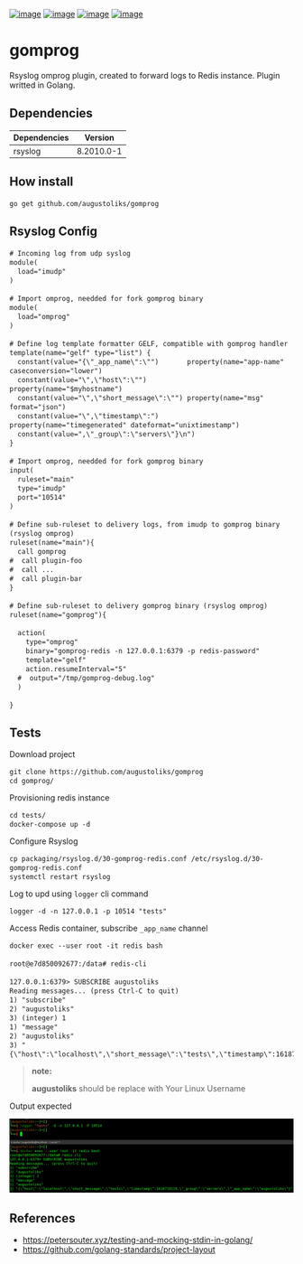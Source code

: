 [![image](https://pkg.go.dev/badge/github.com/augustoliks/gomprog.svg)](https://pkg.go.dev/github.com/augustoliks/gomprog)
[![image](https://github.com/augustoliks/gomprog/actions/workflows/go.yml/badge.svg?branch=main)](https://github.com/augustoliks/gomprog/actions/workflows/go.yml) 
[![image](https://goreportcard.com/badge/github.com/augustoliks/gomprog)](https://goreportcard.com/report/github.com/augustoliks/gomprog)
[![image](https://app.codacy.com/project/badge/Grade/13793d37e1ff455bbeb342639e2c86d1)](https://www.codacy.com/gh/augustoliks/gomprog/dashboard?utm_source=github.com&amp;utm_medium=referral&amp;utm_content=augustoliks/gomprog&amp;utm_campaign=Badge_Grade)

<!-- [![image](https://codecov.io/gh/augustoliks/gomprog/branch/main/graph/badge.svg?token=aagkZMUNew)](https://codecov.io/gh/augustoliks/gomprog) -->

gomprog
=======

Rsyslog omprog plugin, created to forward logs to Redis instance. Plugin
writted in Golang.

Dependencies
------------

Dependencies  | Version
---           |---
rsyslog       | 8.2010.0-1

How install
-----------

```shell
go get github.com/augustoliks/gomprog
```

Rsyslog Config
--------------

```shell
# Incoming log from udp syslog
module(
  load="imudp"
)

# Import omprog, needded for fork gomprog binary
module(
  load="omprog"
)

# Define log template formatter GELF, compatible with gomprog handler
template(name="gelf" type="list") {
  constant(value="{\"_app_name\":\"")       property(name="app-name" caseconversion="lower")
  constant(value="\",\"host\":\"")          property(name="$myhostname")
  constant(value="\",\"short_message\":\"") property(name="msg" format="json")
  constant(value="\",\"timestamp\":")       property(name="timegenerated" dateformat="unixtimestamp")
  constant(value=",\"_group\":\"servers\"}\n")
}

# Import omprog, needded for fork gomprog binary
input(
  ruleset="main"
  type="imudp" 
  port="10514"  
)

# Define sub-ruleset to delivery logs, from imudp to gomprog binary (rsyslog omprog)
ruleset(name="main"){
  call gomprog
#  call plugin-foo
#  call ...
#  call plugin-bar
}

# Define sub-ruleset to delivery gomprog binary (rsyslog omprog)
ruleset(name="gomprog"){

  action(
    type="omprog"
    binary="gomprog-redis -n 127.0.0.1:6379 -p redis-password"
    template="gelf"
    action.resumeInterval="5" 
  #  output="/tmp/gomprog-debug.log"
  )

}
```

Tests
-----

Download project

```shell
git clone https://github.com/augustoliks/gomprog
cd gomprog/
```

Provisioning redis instance

```shell
cd tests/
docker-compose up -d 
```

Configure Rsyslog

```shell
cp packaging/rsyslog.d/30-gomprog-redis.conf /etc/rsyslog.d/30-gomprog-redis.conf
systemctl restart rsyslog 
```

Log to upd using `logger` cli command

```shell
logger -d -n 127.0.0.1 -p 10514 "tests"
```

Access Redis container, subscribe `_app_name` channel

```shell
docker exec --user root -it redis bash                                                                                                           

root@e7d850092677:/data# redis-cli 

127.0.0.1:6379> SUBSCRIBE augustoliks
Reading messages... (press Ctrl-C to quit)
1) "subscribe"
2) "augustoliks"
3) (integer) 1
1) "message"
2) "augustoliks"
3) "{\"host\":\"localhost\",\"short_message\":\"tests\",\"timestamp\":1618719119,\"_group\":\"servers\",\"_app_name\":\"augustoliks\"}"
```

> **note:**
>
> **augustoliks** should be replace with Your Linux Username

Output expected

[![image](./docs/image/example.jpg)](./docs/image/example.jpg)

References
----------

- https://petersouter.xyz/testing-and-mocking-stdin-in-golang/
- https://github.com/golang-standards/project-layout

